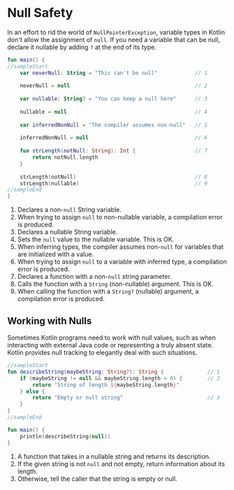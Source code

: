 # Null Safety

In an effort to rid the world of `NullPointerException`, variable types in Kotlin don't allow the assignment of `null`. If you need a variable that can be null, declare it nullable by adding `?` at the end of its type.

<div class="language-kotlin" theme="idea" data-min-compiler-version="1.3">

```kotlin
fun main() {
//sampleStart
    var neverNull: String = "This can't be null"            // 1
    
    neverNull = null                                        // 2
    
    var nullable: String? = "You can keep a null here"      // 3
    
    nullable = null                                         // 4
    
    var inferredNonNull = "The compiler assumes non-null"   // 5
    
    inferredNonNull = null                                  // 6
    
    fun strLength(notNull: String): Int {                   // 7
        return notNull.length
    }
    
    strLength(notNull)                                      // 8
    strLength(nullable)                                     // 9
//sampleEnd
}
```

</div>

1. Declares a non-`null` String variable.
2. When trying to assign `null` to non-nullable variable, a compilation error is produced. 
3. Declares a nullable String variable.
4. Sets the `null` value to the nullable variable. This is OK.
5. When inferring types, the compiler assumes non-`null` for variables that are initialized with a value.
6. When trying to assign `null` to a variable with inferred type, a compilation error is produced.
7. Declares a function with a non-`null` string parameter.
8. Calls the function with a `String` (non-nullable) argument. This is OK.
9. When calling the function with a `String?` (nullable) argument, a compilation error is produced.

## Working with Nulls

Sometimes Kotlin programs need to work with null values, such as when interacting with external Java code or
representing a truly absent state. Kotlin provides null tracking to elegantly deal with such situations.

<div class="language-kotlin" theme="idea" data-min-compiler-version="1.3">

```kotlin
//sampleStart
fun describeString(maybeString: String?): String {              // 1
    if (maybeString != null && maybeString.length > 0) {        // 2
        return "String of length ${maybeString.length}"
    } else {
        return "Empty or null string"                           // 3
    }
}
//sampleEnd

fun main() {
    println(describeString(null))
}
```

</div>

1. A function that takes in a nullable string and returns its description.
2. If the given string is not `null` and not empty, return information about its length.
3. Otherwise, tell the caller that the string is empty or null.

    
    
